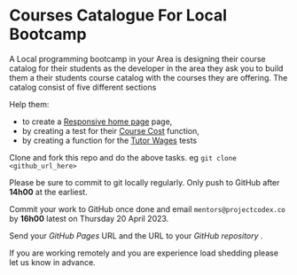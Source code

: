 # Courses Catalogue For Local Bootcamp

A Local programming bootcamp in your Area is designing their course catalog for their students as the developer in the area they ask you to build them a their students course catalog with the courses they are offering. The catalog consist of five different sections


Help them:

* to create a [Responsive home page](./responsive-page) page,
* by creating a test for their [Course Cost](./course-cost) function,
* by creating a function for the [Tutor Wages](./tutor-wages) tests

Clone and fork this repo and do the above tasks.
eg `git clone <github_url_here>`

Please be sure to commit to git locally regularly. Only push to GitHub after **14h00** at the earliest.

Commit your work to GitHub once done and email `mentors@projectcodex.co` by **16h00** latest on Thursday 20 April 2023.

Send your *GitHub Pages* URL and the URL to your *GitHub repository* .

If you are working remotely and you are experience load shedding please let us know in advance.
